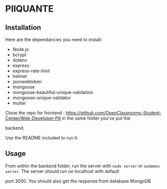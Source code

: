# PIIQUANTE #

## Installation ##

Here are the dependancies you need to install:

- Node.js
- bcrypt
- dotenv
- express
- express-rate-limit
- helmet
- jsonwebtoken
- mongoose
- mongoose-beautiful-unique-validation
- mongoose-unique-validator
- multer


Clone the repo for frontend : https://github.com/OpenClassrooms-Student-Center/Web-Developer-P6 in the same folder you've put the 

backend.

Use the README included to run it.


## Usage ##

From within the backend folder, run the server with `node server` or `nodemon server`. The server should run on localhost with default 

port 3000. You should also get the response from database MongoDB
